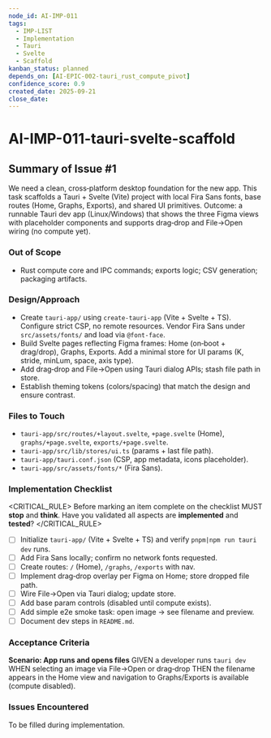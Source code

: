 ```yaml
---
node_id: AI-IMP-011
tags:
  - IMP-LIST
  - Implementation
  - Tauri
  - Svelte
  - Scaffold
kanban_status: planned
depends_on: [AI-EPIC-002-tauri_rust_compute_pivot]
confidence_score: 0.9
created_date: 2025-09-21
close_date:
--- 
```


# AI-IMP-011-tauri-svelte-scaffold

## Summary of Issue #1
We need a clean, cross‑platform desktop foundation for the new app. This task scaffolds a Tauri + Svelte (Vite) project with local Fira Sans fonts, base routes (Home, Graphs, Exports), and shared UI primitives. Outcome: a runnable Tauri dev app (Linux/Windows) that shows the three Figma views with placeholder components and supports drag‑drop and File→Open wiring (no compute yet).

### Out of Scope 
- Rust compute core and IPC commands; exports logic; CSV generation; packaging artifacts.

### Design/Approach  
- Create `tauri-app/` using `create-tauri-app` (Vite + Svelte + TS). Configure strict CSP, no remote resources. Vendor Fira Sans under `src/assets/fonts/` and load via `@font-face`.
- Build Svelte pages reflecting Figma frames: Home (on‑boot + drag/drop), Graphs, Exports. Add a minimal store for UI params (K, stride, minLum, space, axis type).
- Add drag‑drop and File→Open using Tauri dialog APIs; stash file path in store.
- Establish theming tokens (colors/spacing) that match the design and ensure contrast.

### Files to Touch
- `tauri-app/src/routes/+layout.svelte`, `+page.svelte` (Home), `graphs/+page.svelte`, `exports/+page.svelte`.
- `tauri-app/src/lib/stores/ui.ts` (params + last file path).
- `tauri-app/tauri.conf.json` (CSP, app metadata, icons placeholder).
- `tauri-app/src/assets/fonts/*` (Fira Sans).

### Implementation Checklist

<CRITICAL_RULE>
Before marking an item complete on the checklist MUST **stop** and **think**. Have you validated all aspects are **implemented** and **tested**? 
</CRITICAL_RULE> 

- [ ] Initialize `tauri-app/` (Vite + Svelte + TS) and verify `pnpm|npm run tauri dev` runs.
- [ ] Add Fira Sans locally; confirm no network fonts requested.
- [ ] Create routes: `/` (Home), `/graphs`, `/exports` with nav.
- [ ] Implement drag‑drop overlay per Figma on Home; store dropped file path.
- [ ] Wire File→Open via Tauri dialog; update store.
- [ ] Add base param controls (disabled until compute exists).
- [ ] Add simple e2e smoke task: open image → see filename and preview.
- [ ] Document dev steps in `README.md`.

### Acceptance Criteria
**Scenario: App runs and opens files**
GIVEN a developer runs `tauri dev`
WHEN selecting an image via File→Open or drag‑drop
THEN the filename appears in the Home view and navigation to Graphs/Exports is available (compute disabled).

### Issues Encountered 
To be filled during implementation.

